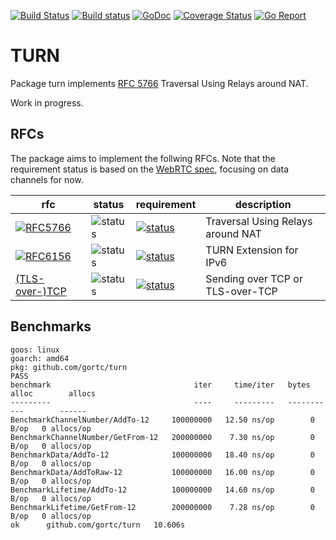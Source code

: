 [![Build Status](https://travis-ci.com/gortc/turn.svg)](https://travis-ci.com/gortc/turn)
[![Build status](https://ci.appveyor.com/api/projects/status/bodd3l5hgu1agxpf/branch/master?svg=true)](https://ci.appveyor.com/project/ernado/turn-gvuk2/branch/master)
[![GoDoc](https://godoc.org/github.com/gortc/turn?status.svg)](http://godoc.org/github.com/gortc/turn)
[![Coverage Status](https://coveralls.io/repos/github/gortc/turn/badge.svg?branch=master&cache=1)](https://coveralls.io/github/gortc/turn?branch=master)
[![Go Report](https://goreportcard.com/badge/github.com/gortc/turn)](http://goreportcard.com/report/gortc/turn)


# TURN

Package turn implements [RFC 5766](https://tools.ietf.org/html/rfc2119) Traversal Using Relays around NAT.

Work in progress.

## RFCs

The package aims to implement the follwing RFCs. Note that the requirement status is based on the [WebRTC spec](https://tools.ietf.org/html/draft-ietf-rtcweb-overview), focusing on data channels for now.

rfc | status | requirement | description
----|--------|-------------|----
[![RFC5766](https://img.shields.io/badge/RFC-5766-blue.svg)](https://tools.ietf.org/html/rfc5766) | ![status](https://img.shields.io/badge/status-beta-green.svg) | [![status](https://img.shields.io/badge/requirement-MUST-green.svg)](https://tools.ietf.org/html/rfc2119) | Traversal Using Relays around NAT
[![RFC6156](https://img.shields.io/badge/RFC-6156-blue.svg)](https://tools.ietf.org/html/rfc6156) | ![status](https://img.shields.io/badge/status-research-orange.svg) | [![status](https://img.shields.io/badge/requirement-MUST-green.svg)](https://tools.ietf.org/html/rfc2119) | TURN Extension for IPv6
[(TLS-over-)TCP](https://tools.ietf.org/html/rfc5766#section-2.1) | ![status](https://img.shields.io/badge/status-research-orange.svg) | [![status](https://img.shields.io/badge/requirement-MUST-green.svg)](https://tools.ietf.org/html/rfc2119) | Sending over TCP or TLS-over-TCP

## Benchmarks


```
goos: linux
goarch: amd64
pkg: github.com/gortc/turn
PASS
benchmark                                iter     time/iter   bytes alloc        allocs
---------                                ----     ---------   -----------        ------
BenchmarkChannelNumber/AddTo-12     100000000   12.50 ns/op        0 B/op   0 allocs/op
BenchmarkChannelNumber/GetFrom-12   200000000    7.30 ns/op        0 B/op   0 allocs/op
BenchmarkData/AddTo-12              100000000   18.40 ns/op        0 B/op   0 allocs/op
BenchmarkData/AddToRaw-12           100000000   16.00 ns/op        0 B/op   0 allocs/op
BenchmarkLifetime/AddTo-12          100000000   14.60 ns/op        0 B/op   0 allocs/op
BenchmarkLifetime/GetFrom-12        200000000    7.28 ns/op        0 B/op   0 allocs/op
ok  	github.com/gortc/turn	10.606s
```